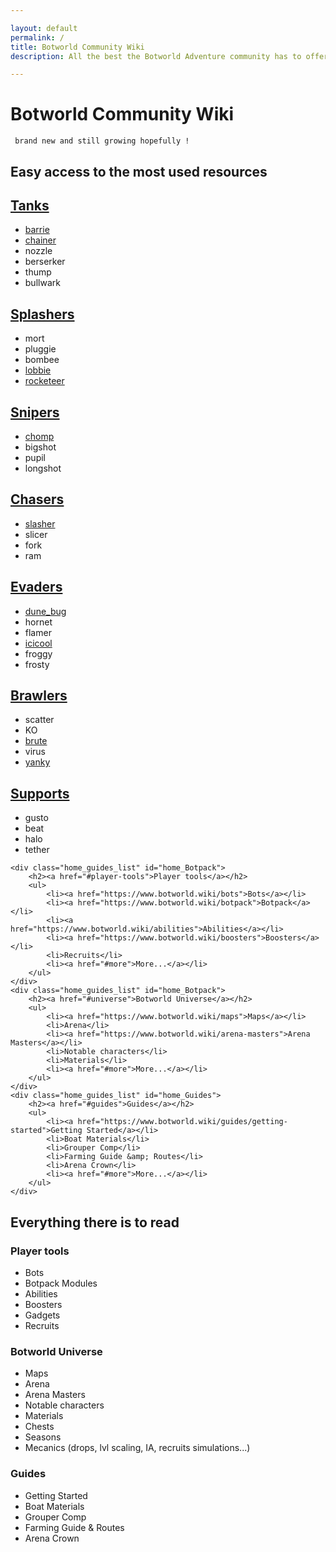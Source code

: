 ```yaml
---

layout: default
permalink: /
title: Botworld Community Wiki
description: All the best the Botworld Adventure community has to offer to help you progress through this awesome game ! Robopedia, Guides, Maps, and more...

---
```


# Botworld Community Wiki

` brand new and still growing hopefully !`

## Easy access to the most used resources

<div id="site_toc">
	<div class="home_botType_list" id="home_Tanks">
		<h2 id="Tanks"><a href="/bots#tanks">Tanks</a></h2>
		<ul>
			<!-- <a href="/"></a> -->
			<li><a href="/barrie">barrie</a></li>
			<li><a href="/chainer">chainer</a></li>
			<li>nozzle</li>
			<li>berserker</li>
			<li>thump</li>
			<li>bullwark</li>
		</ul>
	</div>
	<div class="home_botType_list" id="home_Splashers">
		<h2 id="Splashers"><a href="/bots#splashers">Splashers</a></h2>
		<ul>
			<!-- <a href="/"></a> -->
			<li>mort</li>
			<li>pluggie</li>
			<li>bombee</li>
			<li><a href="/lobbie">lobbie</a></li>
			<li><a href="/rocketeer">rocketeer</a></li>
		</ul>
	</div>
	<div class="home_botType_list" id="home_Snipers">
		<h2 id="Snipers"><a href="/bots#snipers">Snipers</a></h2>
		<ul>
			<!-- <a href="/"></a> -->
			<li><a href="/chomp">chomp</a></li>
			<li>bigshot</li>
			<li>pupil</li>
			<li>longshot</li>
		</ul>
	</div>
	<div class="home_botType_list" id="home_Chasers">
		<h2 id="Chasers"><a href="/bots#chasers">Chasers</a></h2>
		<ul>
			<!-- <a href="/"></a> -->
			<li><a href="/slasher">slasher</a></li>
			<li>slicer</li>
			<li>fork</li>
			<li>ram</li>
		</ul>
	</div>
	<div class="home_botType_list" id="home_Evaders">
		<h2 id="Evaders"><a href="/bots#evaders">Evaders</a></h2>
		<ul>
			<!-- <a href="/"></a> -->
			<li><a href="/dune-bug">dune_bug</a></li>
			<li>hornet</li>
			<li>flamer</li>
			<li><a href="/icicool">icicool</a></li>
			<li>froggy</li>
			<li>frosty</li>
		</ul>
	</div>
	<div class="home_botType_list" id="home_Brawlers">
		<h2 id="Brawlers"><a href="/bots#brawlers">Brawlers</a></h2>
		<ul>
			<!-- <a href="/"></a> -->
			<li>scatter</li>
			<li>KO</li>
			<li><a href="/brute">brute</a></li>
			<li>virus</li>
			<li><a href="/yanky">yanky</a></li>
		</ul>
	</div>
	<div class="home_botType_list" id="home_Supports">
		<h2 id="Supports"><a href="/bots#supports">Supports</a></h2>
		<ul>
			<!-- <a href="/"></a> -->
			<li>gusto</li>
			<li>beat</li>
			<li>halo</li>
			<li>tether</li>
		</ul>
	</div>

	<div class="home_guides_list" id="home_Botpack">
		<h2><a href="#player-tools">Player tools</a></h2>
		<ul>
			<li><a href="https://www.botworld.wiki/bots">Bots</a></li>
			<li><a href="https://www.botworld.wiki/botpack">Botpack</a></li>
			<li><a href="https://www.botworld.wiki/abilities">Abilities</a></li>
			<li><a href="https://www.botworld.wiki/boosters">Boosters</a></li>
			<li>Recruits</li>
			<li><a href="#more">More...</a></li>
		</ul>
	</div>
	<div class="home_guides_list" id="home_Botpack">
		<h2><a href="#universe">Botworld Universe</a></h2>
		<ul>
			<li><a href="https://www.botworld.wiki/maps">Maps</a></li>
			<li>Arena</li>
			<li><a href="https://www.botworld.wiki/arena-masters">Arena Masters</a></li>
			<li>Notable characters</li>
			<li>Materials</li>
			<li><a href="#more">More...</a></li>
		</ul>
	</div>
	<div class="home_guides_list" id="home_Guides">
		<h2><a href="#guides">Guides</a></h2>
		<ul>
			<li><a href="https://www.botworld.wiki/guides/getting-started">Getting Started</a></li>
			<li>Boat Materials</li>
			<li>Grouper Comp</li>
			<li>Farming Guide &amp; Routes</li>
			<li>Arena Crown</li>
			<li><a href="#more">More...</a></li>
		</ul>
	</div>
</div>

## Everything there is to read

### Player tools

- Bots
- Botpack Modules
- Abilities
- Boosters
- Gadgets
- Recruits

### Botworld Universe

- Maps
- Arena
- Arena Masters
- Notable characters
- Materials
- Chests
- Seasons
- Mecanics (drops, lvl scaling, IA, recruits simulations...)

### Guides

- Getting Started
- Boat Materials
- Grouper Comp
- Farming Guide &amp; Routes
- Arena Crown

